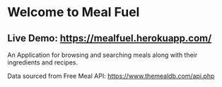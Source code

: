 # Welcome to Meal Fuel

## Live Demo: https://mealfuel.herokuapp.com/

An Application for browsing and searching meals along with their ingredients and recipes. 

Data sourced from Free Meal API: https://www.themealdb.com/api.php